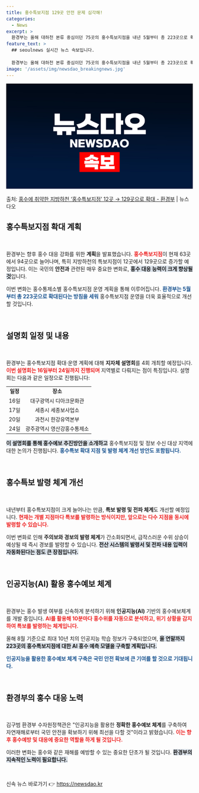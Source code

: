 ```yaml
---
title: 홍수특보지점 129곳 안전 문제 심각해!
categories:
  - News
excerpt: >
  환경부는 올해 대하천 본류 중심이던 75곳의 홍수특보지점을 내년 5월부터 총 223곳으로 확대해 홍수 대응을…
feature_text: >
  ## seoulnews 실시간 뉴스 속보입니다.

  환경부는 올해 대하천 본류 중심이던 75곳의 홍수특보지점을 내년 5월부터 총 223곳으로 확대해 홍수 대응을…
image: '/assets/img/newsdao_breakingnews.jpg'
---
```


![뉴스다오 속보](/assets/img/newsdao_breakingnews.jpg)

<p>출처: <a href="https://newsdao.kr/2530" rel="dofollow">홍수에 취약한 지방하천 ‘홍수특보지점’ 12곳 → 129곳으로 확대 - 환경부</a> | 뉴스다오</p>

<h2 data-ke-size="size26">홍수특보지점 확대 계획</h2>

<p data-ke-size="size16">&nbsp;</p>

환경부는 향후 홍수 대응 강화를 위한 <b>계획</b>을 발표했습니다. <b><span style="color: #ee2323;">홍수특보지점</span></b>이 현재 63곳에서 94곳으로 늘어나며, 특히 지방하천의 특보지점이 12곳에서 129곳으로 증가할 예정입니다. 이는 국민의 <b>안전과</b> 관련된 매우 중요한 변화로, <b><span style="background-color: #21538527;">홍수 대응 능력이 크게 향상될 것</span></b>입니다. 

이번 변화는 홍수통제소별 홍수특보지점 운영 계획을 통해 이루어집니다. <b><span style="color: #1a5490;">환경부는 5월부터 총 223곳으로 확대된다는 방침을 세워</span></b> 홍수특보지점 운영을 더욱 효율적으로 개선할 것입니다. 

<p data-ke-size="size16">&nbsp;</p>

<h2 data-ke-size="size26">설명회 일정 및 내용</h2>

<p data-ke-size="size16">&nbsp;</p>

환경부는 홍수특보지점 확대·운영 계획에 대해 <b>지자체 설명회</b>를 4회 개최할 예정입니다. <b><span style="color: #ee2323;">이번 설명회는 16일부터 24일까지 진행되며</span></b> 지역별로 다뤄지는 점이 특징입니다. 설명회는 다음과 같은 일정으로 진행됩니다:

<table>
    <tr>
        <td style="text-align: center; height: 17px;"><b>일정</b></td>
        <td style="text-align: center; height: 17px;"><b>장소</b></td>
    </tr>
    <tr>
        <td style="text-align: center; height: 17px;">16일</td>
        <td style="text-align: center; height: 17px;">대구광역시 디아크문화관</td>
    </tr>
    <tr>
        <td style="text-align: center; height: 17px;">17일</td>
        <td style="text-align: center; height: 17px;">세종시 세종보사업소</td>
    </tr>
    <tr>
        <td style="text-align: center; height: 17px;">20일</td>
        <td style="text-align: center; height: 17px;">과천시 한강유역본부</td>
    </tr>
    <tr>
        <td style="text-align: center; height: 17px;">24일</td>
        <td style="text-align: center; height: 17px;">광주광역시 영산강홍수통제소</td>
    </tr>
</table>

<b><span style="background-color: #21538527;">이 설명회를 통해 홍수예보 추진방안을 소개하고</span></b> 홍수특보지점 및 정보 수신 대상 지역에 대한 논의가 진행됩니다. <b><span style="color: #1a5490;">홍수특보 확대 지점 및 발령 체계 개선 방안도 포함됩니다.</span></b> 

<p data-ke-size="size16">&nbsp;</p>

<h2 data-ke-size="size26">홍수특보 발령 체계 개선</h2>

<p data-ke-size="size16">&nbsp;</p>

내년부터 홍수특보지점이 크게 늘어나는 만큼, <b>특보 발령 및 전파 체계</b>도 개선할 예정입니다. <b><span style="color: #ee2323;">현재는 개별 지점마다 특보를 발령하는 방식이지만, 앞으로는 다수 지점을 동시에 발령할 수 있습니다.</span></b> 

이번 변화로 인해 <b>주의보와 경보의 발령 체계</b>가 간소화되면서, 급작스러운 수위 상승이 예상될 때 즉시 경보를 발령할 수 있습니다. <b><span style="background-color: #21538527;">전산 시스템의 발령서 및 전파 내용 입력이 자동화된다는 점도 큰 장점입니다.</span></b> 

<p data-ke-size="size16">&nbsp;</p>

<h2 data-ke-size="size26">인공지능(AI) 활용 홍수예보 체계</h2>

<p data-ke-size="size16">&nbsp;</p>

환경부는 홍수 발생 여부를 신속하게 분석하기 위해 <b>인공지능(AI)</b> 기반의 홍수예보체계를 개발 중입니다. <b><span style="color: #ee2323;">AI를 활용해 10분마다 홍수위를 자동으로 분석하고, 위기 상황을 감지하여 특보를 발령하는 체계입니다.</span></b> 

올해 8월 기준으로 최대 10년 치의 인공지능 학습 정보가 구축되었으며, <b><span style="background-color: #21538527;">올 연말까지 223곳의 홍수특보지점에 대한 AI 홍수 예측 모델을 구축할 계획입니다.</span></b> 

<b><span style="color: #1a5490;">인공지능을 활용한 홍수예보 체계 구축은 국민 안전 확보에 큰 기여를 할 것으로 기대됩니다.</span></b> 

<p data-ke-size="size16">&nbsp;</p>

<h2 data-ke-size="size26">환경부의 홍수 대응 노력</h2>

<p data-ke-size="size16">&nbsp;</p>

김구범 환경부 수자원정책관은 "인공지능을 활용한 <b>정확한 홍수예보 체계</b>를 구축하여 자연재해로부터 국민 안전을 확보하기 위해 최선을 다할 것"이라고 밝혔습니다. <b><span style="color: #ee2323;">이는 향후 홍수예방 및 대응에 중요한 역할을 하게 될 것입니다.</span></b> 

이러한 변화는 홍수와 같은 재해를 예방할 수 있는 중요한 단초가 될 것입니다. <b><span style="background-color: #21538527;">환경부의 지속적인 노력이 필요합니다.</span></b> 

<p data-ke-size="size16">&nbsp;</p> 

신속 뉴스 바로가기 👉 <a href="https://newsdao.kr" rel="dofollow">https://newsdao.kr</a>


